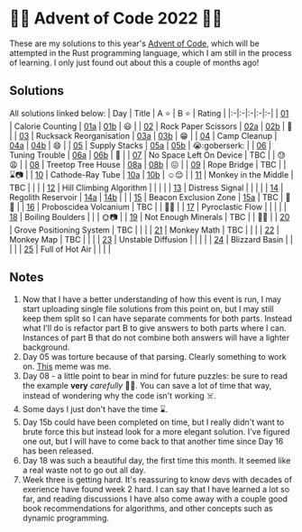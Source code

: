 # :gift::christmas_tree: Advent of Code 2022 :christmas_tree::sparkles:

These are my solutions to this year's [Advent of Code](https://adventofcode.com/2022/), which will be attempted in the Rust programming language, which I am still in the process of learning. I only just found out about this a couple of months ago!

## Solutions

All solutions linked below:
| Day | Title | A :star: | B :star: | Rating |
|:-|:-|:-|:-|:-|
| [01](https://adventofcode.com/2022/day/1)  | Calorie Counting         | [01a](./day01a/src/main.rs) | [01b](./day01b/src/main.rs) | :smiley:                 |
| [02](https://adventofcode.com/2022/day/2)  | Rock Paper Scissors      | [02a](./day02a/src/main.rs) | [02b](./day02b/src/main.rs) | :thinking:               |
| [03](https://adventofcode.com/2022/day/3)  | Rucksack Reorganisation  | [03a](./day03a/src/main.rs) | [03b](./day03b/src/main.rs) | :grin:                   |
| [04](https://adventofcode.com/2022/day/4)  | Camp Cleanup             | [04a](./day04a/src/main.rs) | [04b](./day04b/src/main.rs) | :smile:                  |
| [05](https://adventofcode.com/2022/day/5)  | Supply Stacks            | [05a](./day05a/src/main.rs) | [05b](./day05b/src/main.rs) | :sob::goberserk:         |
| [06](https://adventofcode.com/2022/day/6)  | Tuning Trouble           | [06a](./day06a/src/main.rs) | [06b](./day06b/src/main.rs) | :hugs:                   |
| [07](https://adventofcode.com/2022/day/7)  | No Space Left On Device  | TBC                         |                             | :sweat::weary:           |
| [08](https://adventofcode.com/2022/day/8)  | Treetop Tree House       | [08a](./day08a/src/main.rs) | [08b](./day08b/src/main.rs) | :confounded:             |
| [09](https://adventofcode.com/2022/day/9)  | Rope Bridge              | TBC                         |                             | :hourglass::camera:      |
| [10](https://adventofcode.com/2022/day/10) | Cathode-Ray Tube         | [10a](./day10a/src/main.rs) | [10b](./day10b/src/main.rs) | :relaxed::relieved:      |
| [11](https://adventofcode.com/2022/day/11) | Monkey in the Middle     | TBC                         |                             |                          |
| [12](https://adventofcode.com/2022/day/12) | Hill Climbing Algorithm  |                             |                             |                          |
| [13](https://adventofcode.com/2022/day/13) | Distress Signal          |                             |                             |                          |
| [14](https://adventofcode.com/2022/day/14) | Regolith Reservoir       | [14a](./day14a/src/main.rs) | [14b](./day14b/src/main.rs) |                          |
| [15](https://adventofcode.com/2022/day/15) | Beacon Exclusion Zone    | [15a](./day15a/src/main.rs) | TBC                         | :thinking::monocle_face: |
| [16](https://adventofcode.com/2022/day/16) | Proboscidea Volcanium    | TBC                         |                             | :hiking_boot::walking:   |
| [17](https://adventofcode.com/2022/day/17) | Pyroclastic Flow         |                             |                             |                          |
| [18](https://adventofcode.com/2022/day/18) | Boiling Boulders         |                             |                             | :sun_with_face::camera:  |
| [19](https://adventofcode.com/2022/day/19) | Not Enough Minerals      | TBC                         |                             | :man_shrugging:          |
| [20](https://adventofcode.com/2022/day/20) | Grove Positioning System | TBC                         |                             |                          |
| [21](https://adventofcode.com/2022/day/21) | Monkey Math              | TBC                         |                             |                          |
| [22](https://adventofcode.com/2022/day/22) | Monkey Map               | TBC                         |                             |                          |
| [23](https://adventofcode.com/2022/day/23) | Unstable Diffusion       |                             |                             |                          |
| [24](https://adventofcode.com/2022/day/24) | Blizzard Basin           |                             |                             |                          |
| [25](https://adventofcode.com/2022/day/25) | Full of Hot Air          |                             |                             |                          |

## Notes

1. Now that I have a better understanding of how this event is run, I may start uploading single file solutions from this point on, but I may still keep them split so I can have separate comments for both parts. Instead what I'll do is refactor part B to give answers to both parts where I can. Instances of part B that do not combine both answers will have a lighter background.
1. Day 05 was torture because of that parsing. Clearly something to work on. [This](https://www.reddit.com/r/adventofcode/comments/zd1hqy/2022_day_5_i_know_i_am_overthinking_it/) meme was me.
1. Day 08 - a little point to bear in mind for future puzzles: be sure to read the example **very** *carefully* :man_facepalming:. You can save a lot of time that way, instead of wondering why the code isn't working :skull_and_crossbones:.
1. Some days I just don't have the time :hourglass:.
1. Day 15b could have been completed on time, but I really didn't want to brute force this but instead look for a more elegant solution. I've figured one out, but I will have to come back to that another time since Day 16 has been released.
1. Day 18 was such a beautiful day, the first time this month. It seemed like a real waste not to go out all day.
1. Week three is getting hard. It's reassuring to know devs with decades of exerience have found week 2 hard. I can say that I have learned a lot so far, and reading discussions I have also come away with a couple good book recommendations for algorithms, and other concepts such as dynamic programming.
